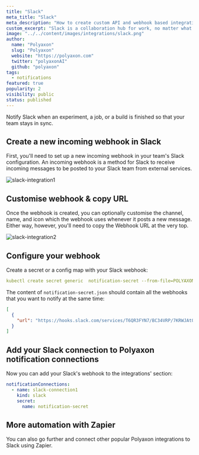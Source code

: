 ```yaml
---
title: "Slack"
meta_title: "Slack"
meta_description: "How to create custom API and webhook based integrations for the Polyaxon. Notify Slack when an experiment, job, build is finished so that your team stays in sync."
custom_excerpt: "Slack is a collaboration hub for work, no matter what work you do. It's a place where conversations happen, decisions are made, and information is always at your fingertips. With Slack, your team is better connected."
image: "../../content/images/integrations/slack.png"
author:
  name: "Polyaxon"
  slug: "Polyaxon"
  website: "https://polyaxon.com"
  twitter: "polyaxonAI"
  github: "polyaxon"
tags: 
  - notifications
featured: true
popularity: 2
visibility: public
status: published
---
```


Notify Slack when an experiment, a job, or a build is finished so that your team stays in sync.

## Create a new incoming webhook in Slack

First, you'll need to set up a new incoming webhook in your team's Slack configuration. An incoming webhook is a method for Slack to receive incoming messages to be posted to your Slack team from external services.

![slack-integration1](../../content/images/integrations/slack/img1.png)

## Customise webhook & copy URL

Once the webhook is created, you can optionally customise the channel, name, and icon which the webhook uses whenever it posts a new message. Either way, however, you'll need to copy the Webhook URL at the very top.

![slack-integration2](../../content/images/integrations/slack/img2.png)

## Configure your webhook

Create a secret or a config map with your Slack webhook:

```yaml
kubectl create secret generic  notification-secret --from-file=POLYAXON_INTEGRATIONS_WEBHOOKS_PAGE_DUTY=notification-secret.json -n polyaxon
```

The content of `notification-secret.json` should contain all the webhooks that you want to notify at the same time:

```json
[
  {
    "url": "https://hooks.slack.com/services/T6QR3FYN7/BC34VRP/7KRWJAtQWOxjxYgee"
  }
]
```

## Add your Slack connection to Polyaxon notification connections

Now you can add your Slack's webhook to the integrations' section:

```yaml
notificationConnections:
  - name: slack-connection1
    kind: slack
    secret:
      name: notification-secret
```

## More automation with Zapier

You can also go further and connect other popular Polyaxon integrations to Slack using Zapier.
